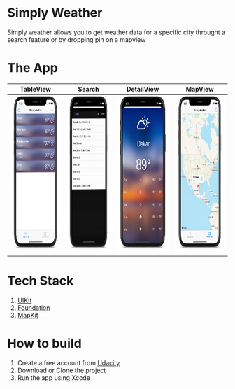 #  Simply Weather
 Simply weather allows you to get weather data for a specific city throught a search feature or by dropping pin on a mapview
# The App

| TableView    | Search          | DetailView   | MapView    | 
| ------------ | --------------- | --------------|------------|
|<img src="https://github.com/MoSourang/Udacity_IOS_Nanodegree/blob/master/Simply%20Weather/screenshots/Weather%20TableView.png" width="190" height="360"> | <img src="https://github.com/MoSourang/Udacity_IOS_Nanodegree/blob/master/Simply%20Weather/screenshots/City%20Search.png" width="190" height="360"> | <img src="https://github.com/MoSourang/Udacity_IOS_Nanodegree/blob/master/Simply%20Weather/screenshots/Weather%20WeeklyView.png" height="360">| <img src="https://github.com/MoSourang/Udacity_IOS_Nanodegree/blob/master/Simply%20Weather/screenshots/Weather%20MapView.png" height="360">| 

# Tech Stack 
1. [UIKit](https://developer.apple.com/documentation/uikit)
2. [Foundation](https://developer.apple.com/documentation/foundation)
3. [MapKit](https://developer.apple.com/documentation/mapkit)

# How to build 
1. Create a free account from [Udacity](https://auth.udacity.com/sign-in?next=https://classroom.udacity.com)
2. Download or Clone the project 
2. Run the app using Xcode


 
